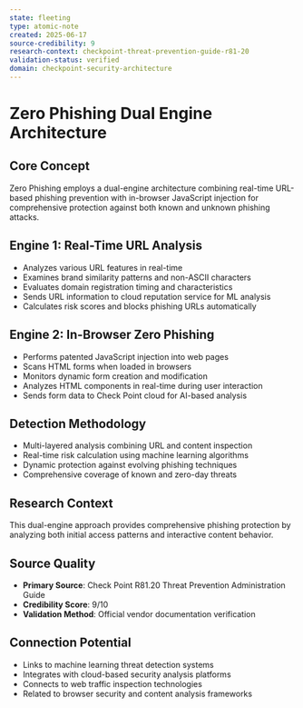 ```yaml
---
state: fleeting
type: atomic-note
created: 2025-06-17
source-credibility: 9
research-context: checkpoint-threat-prevention-guide-r81-20
validation-status: verified
domain: checkpoint-security-architecture
---
```


# Zero Phishing Dual Engine Architecture

## Core Concept
Zero Phishing employs a dual-engine architecture combining real-time URL-based phishing prevention with in-browser JavaScript injection for comprehensive protection against both known and unknown phishing attacks.

## Engine 1: Real-Time URL Analysis
- Analyzes various URL features in real-time
- Examines brand similarity patterns and non-ASCII characters
- Evaluates domain registration timing and characteristics
- Sends URL information to cloud reputation service for ML analysis
- Calculates risk scores and blocks phishing URLs automatically

## Engine 2: In-Browser Zero Phishing
- Performs patented JavaScript injection into web pages
- Scans HTML forms when loaded in browsers
- Monitors dynamic form creation and modification
- Analyzes HTML components in real-time during user interaction
- Sends form data to Check Point cloud for AI-based analysis

## Detection Methodology
- Multi-layered analysis combining URL and content inspection
- Real-time risk calculation using machine learning algorithms
- Dynamic protection against evolving phishing techniques
- Comprehensive coverage of known and zero-day threats

## Research Context
This dual-engine approach provides comprehensive phishing protection by analyzing both initial access patterns and interactive content behavior.

## Source Quality
- **Primary Source**: Check Point R81.20 Threat Prevention Administration Guide
- **Credibility Score**: 9/10
- **Validation Method**: Official vendor documentation verification

## Connection Potential
- Links to machine learning threat detection systems
- Integrates with cloud-based security analysis platforms
- Connects to web traffic inspection technologies
- Related to browser security and content analysis frameworks